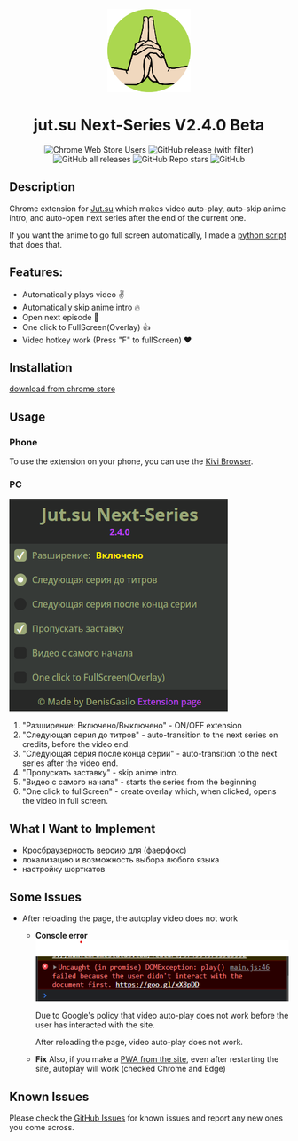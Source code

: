 <div align=center>
   <img width=150 src=https://github.com/DenisGas/jut.su_next-series/blob/main/img/icon.png?raw=true alt='logo' />
   <h1>jut.su Next-Series V2.4.0 Beta</h1>
</div>

<div align=center>
   
![Chrome Web Store Users](https://img.shields.io/chrome-web-store/users/godmnckhgkgojikjpiahppfnmhgkfpjp)
![GitHub release (with filter)](https://img.shields.io/github/v/release/DenisGas/jut.su_next-series)
![GitHub all releases](https://img.shields.io/github/downloads/DenisGas/jut.su_next-series/total)
![GitHub Repo stars](https://img.shields.io/github/stars/DenisGas/jut.su_next-series)
![GitHub](https://img.shields.io/github/license/DenisGas/jut.su_next-series)

</div>

## Description

Chrome extension for [Jut.su](https://jut.su/) which makes video auto-play, auto-skip anime intro, and auto-open next series after the end of the current one.

If you want the anime to go full screen automatically, I made a [python script](https://github.com/DenisGas/watch_jut.su) that does that.

## Features:

- Automatically plays video ✌️
- Automatically skip anime intro 🔥
- Open next episode 🤩
- One click to FullScreen(Overlay) 👍
- Video hotkey work (Press "F" to fullScreen) ❤️


## Installation

[download from chrome store](https://chromewebstore.google.com/detail/jutsu-next-series/godmnckhgkgojikjpiahppfnmhgkfpjp)

## Usage

### Phone

To use the extension on your phone, you can use the [Kivi Browser](https://play.google.com/store/apps/details?id=com.kiwibrowser.browser&pcampaignid=web_share).

### PC

![ExtensionUi](./img/NewUI.png)

1. "Разширение: Включено/Выключено" - ON/OFF extension
2. "Следующая серия до титров" - auto-transition to the next series on credits, before the video end.
3. "Следующая серия после конца серии" - auto-transition to the next series after the video end.
4. "Пропускать заставку" - skip anime intro.
5. "Видео с самого начала" - starts the series from the beginning
6. "One click to fullScreen" - create overlay which, when clicked, opens the video in full screen.

## What I Want to Implement

- Кросбраузерность версию для (фаерфокс)
- локализацию и возможность выбора любого языка
- настройку шорткатов  

## Some Issues

-  After reloading the page, the autoplay video does not work
   
    - **Console error**\
       ![GoogleErrorImg](./img/G_Error.png)

       Due to Google's policy that video auto-play does not work before the user has interacted with the site.

       After reloading the page, video auto-play does not work.
    
    - **Fix**
       Also, if you make a [PWA from the site](https://support.google.com/chrome_webstore/answer/3060053#zippy=%2Cadd-an-app-from-the-chrome-web-store), even after restarting the site, autoplay will work (checked Chrome and Edge)


## Known Issues

Please check the [GitHub Issues](https://github.com/DenisGas/jut.su_next-series/issues) for known issues and report any new ones you come across.